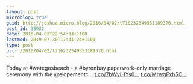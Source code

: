 ```yaml
---
layout: post
microblog: true
guid: http://joshua.micro.blog/2016/04/02/t716232349353189376.html
post_id: 35932
date: 2016-04-02T22:54:33+1100
lastmod: 2019-07-30T17:41:24+1100
type: post
url: /2016/04/02/t716232349353189376.html
---
```

Today at #wategosbeach - a #byronbay paperwork-only marriage ceremony with the @elopementc… [t.co/7bWyIHYs0...](https://t.co/7bWyIHYs0o) [t.co/MrwgFxh5C...](https://t.co/MrwgFxh5Cb)
